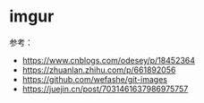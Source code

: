# imgur

参考：

- https://www.cnblogs.com/odesey/p/18452364
- https://zhuanlan.zhihu.com/p/661892056
- https://github.com/wefashe/git-images
- https://juejin.cn/post/7031461637986975757
